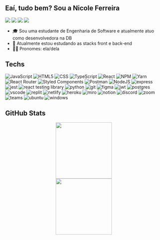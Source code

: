 ## Eaí, tudo bem? Sou a Nicole Ferreira
[<img src="https://img.shields.io/badge/twitter-%231DA1F2.svg?&style=for-the-badge&logo=twitter&logoColor=white" />](https://twitter.com/ultravlncebaby) [<img src="https://img.shields.io/badge/linkedin-%230077B5.svg?&style=for-the-badge&logo=linkedin&logoColor=white" />](https://www.linkedin.com/in/nicoferca/) [<img src = "https://img.shields.io/badge/instagram-%23E4405F.svg?&style=for-the-badge&logo=instagram&logoColor=white">](https://www.instagram.com/nicoferca/) [<img src="https://img.shields.io/badge/Gmail-D14836?style=for-the-badge&logo=gmail&logoColor=white" />](mailto:nicoleferreira281@gmail.com)
- 🎓 Sou uma estudante de Engenharia de Software e atualmente atuo como desenvolvedora na DB
- 📖 Atualmente estou estudando as stacks front e back-end
- 🙋‍♀️ Pronomes: ela/dela

## Techs
![JavaScript](https://img.shields.io/badge/JavaScript-F7DF1E?style=for-the-badge&logo=javascript&logoColor=black) ![HTML5](https://img.shields.io/badge/html5-%23E34F26.svg?style=for-the-badge&logo=html5&logoColor=white) ![CSS](https://img.shields.io/badge/CSS3-1572B6?style=for-the-badge&logo=css3&logoColor=white) ![TypeScript](https://img.shields.io/badge/typescript-%23007ACC.svg?style=for-the-badge&logo=typescript&logoColor=white) ![React](https://img.shields.io/badge/react-%2320232a.svg?style=for-the-badge&logo=react&logoColor=%2361DAFB) ![NPM](https://img.shields.io/badge/NPM-%23000000.svg?style=for-the-badge&logo=npm&logoColor=white) ![Yarn](https://img.shields.io/badge/yarn-%232C8EBB.svg?style=for-the-badge&logo=yarn&logoColor=white) ![React Router](https://img.shields.io/badge/React_Router-CA4245?style=for-the-badge&logo=react-router&logoColor=white) ![Styled Components](https://img.shields.io/badge/styled--components-DB7093?style=for-the-badge&logo=styled-components&logoColor=white) ![Postman](https://img.shields.io/badge/Postman-FF6C37?style=for-the-badge&logo=postman&logoColor=white) ![NodeJS](https://img.shields.io/badge/Node.js-43853D?style=for-the-badge&logo=node.js&logoColor=white) ![express](https://img.shields.io/badge/Express.js-404D59?style=for-the-badge) ![jest](https://img.shields.io/badge/Jest-323330?style=for-the-badge&logo=Jest&logoColor=white) ![react testing library](https://img.shields.io/badge/testing%20library-323330?style=for-the-badge&logo=testing-library&logoColor=red) ![python](https://img.shields.io/badge/Python-3776AB?style=for-the-badge&logo=python&logoColor=white) ![git](https://img.shields.io/badge/GIT-E44C30?style=for-the-badge&logo=git&logoColor=white) ![figma](https://img.shields.io/badge/Figma-F24E1E?style=for-the-badge&logo=figma&logoColor=white) ![jwt](https://img.shields.io/badge/json%20web%20tokens-323330?style=for-the-badge&logo=json-web-tokens&logoColor=pink) ![postgres](https://img.shields.io/badge/PostgreSQL-316192?style=for-the-badge&logo=postgresql&logoColor=white) ![vscode](https://img.shields.io/badge/Visual_Studio_Code-0078D4?style=for-the-badge&logo=visual%20studio%20code&logoColor=white) ![replit](https://img.shields.io/badge/replit-667881?style=for-the-badge&logo=replit&logoColor=white) ![netlify](https://img.shields.io/badge/Netlify-00C7B7?style=for-the-badge&logo=netlify&logoColor=white) ![heroku](https://img.shields.io/badge/Heroku-430098?style=for-the-badge&logo=heroku&logoColor=white) ![miro](https://img.shields.io/badge/Miro-050038?style=for-the-badge&logo=Miro&logoColor=white) ![notion](https://img.shields.io/badge/Notion-000000?style=for-the-badge&logo=notion&logoColor=white) ![discord](https://img.shields.io/badge/Discord-7289DA?style=for-the-badge&logo=discord&logoColor=white) ![zoom](https://img.shields.io/badge/Zoom-2D8CFF?style=for-the-badge&logo=zoom&logoColor=white) ![teams](https://img.shields.io/badge/Microsoft_Teams-6264A7?style=for-the-badge&logo=microsoft-teams&logoColor=white) ![ubuntu](https://img.shields.io/badge/Ubuntu-E95420?style=for-the-badge&logo=ubuntu&logoColor=white) ![windows](https://img.shields.io/badge/Windows-0078D6?style=for-the-badge&logo=windows&logoColor=white)

## GitHub Stats
<div align="center">
  <a href="https://github.com/nicofercavv-dev">
  <img height="180em" src="https://github-readme-stats.vercel.app/api?username=nicofercavv-dev&show_icons=true&theme=dracula&include_all_commits=true&count_private=true"/><br>
  <img height="180em" src="https://github-readme-stats.vercel.app/api/top-langs/?username=nicofercavv-dev&layout=compact&langs_count=7&theme=dracula"/>
</div>
